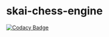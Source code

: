 # skai-chess-engine
[![Codacy Badge](https://api.codacy.com/project/badge/Grade/df49135adf984bf384363b95826ac0d8)](https://app.codacy.com/manual/georgemunyoro/skai-chess-engine?utm_source=github.com&utm_medium=referral&utm_content=georgemunyoro/skai-chess-engine&utm_campaign=Badge_Grade_Dashboard)
